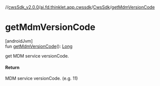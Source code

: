 //[cwsSdk_v2.0.0](../../../index.md)/[ai.fd.thinklet.app.cwssdk](../index.md)/[CwsSdk](index.md)/[getMdmVersionCode](get-mdm-version-code.md)

# getMdmVersionCode

[androidJvm]\
fun [getMdmVersionCode](get-mdm-version-code.md)(): [Long](https://kotlinlang.org/api/latest/jvm/stdlib/kotlin/-long/index.html)

get MDM service versionCode.

#### Return

MDM service versionCode. (e.g. 11)
